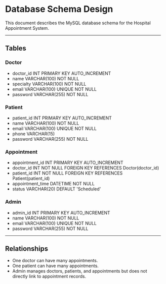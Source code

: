 # Database Schema Design

This document describes the MySQL database schema for the Hospital Appointment System.

---

## Tables

### Doctor
- doctor_id INT PRIMARY KEY AUTO_INCREMENT
- name VARCHAR(100) NOT NULL
- specialty VARCHAR(100) NOT NULL
- email VARCHAR(100) UNIQUE NOT NULL
- password VARCHAR(255) NOT NULL

### Patient
- patient_id INT PRIMARY KEY AUTO_INCREMENT
- name VARCHAR(100) NOT NULL
- email VARCHAR(100) UNIQUE NOT NULL
- phone VARCHAR(15)
- password VARCHAR(255) NOT NULL

### Appointment
- appointment_id INT PRIMARY KEY AUTO_INCREMENT
- doctor_id INT NOT NULL FOREIGN KEY REFERENCES Doctor(doctor_id)
- patient_id INT NOT NULL FOREIGN KEY REFERENCES Patient(patient_id)
- appointment_time DATETIME NOT NULL
- status VARCHAR(20) DEFAULT 'Scheduled'

### Admin
- admin_id INT PRIMARY KEY AUTO_INCREMENT
- name VARCHAR(100) NOT NULL
- email VARCHAR(100) UNIQUE NOT NULL
- password VARCHAR(255) NOT NULL

---

## Relationships
- One doctor can have many appointments.
- One patient can have many appointments.
- Admin manages doctors, patients, and appointments but does not directly link to appointment records.
